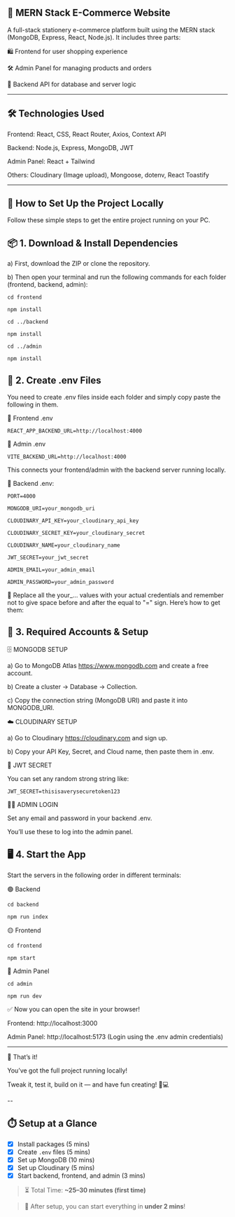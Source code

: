 🚀 MERN Stack E-Commerce Website
--------------------------------------
A full-stack stationery e-commerce platform built using the MERN stack (MongoDB, Express, React, Node.js). It includes three parts:

🛍️ Frontend for user shopping experience

🛠️ Admin Panel for managing products and orders

🔗 Backend API for database and server logic

----

🛠️ Technologies Used
-----------------------
Frontend: React, CSS, React Router, Axios, Context API

Backend: Node.js, Express, MongoDB, JWT

Admin Panel: React + Tailwind

Others: Cloudinary (Image upload), Mongoose, dotenv, React Toastify

------------------------------------------------------------------------------------------------------------------------------------------------------------------------------------------

🔧 How to Set Up the Project Locally
-----------------------------------------

Follow these simple steps to get the entire project running on your PC.

📦 1. Download & Install Dependencies
---
a) First, download the ZIP or clone the repository.

b) Then open your terminal and run the following commands for each folder (frontend, backend, admin):
```
cd frontend

npm install

cd ../backend

npm install

cd ../admin

npm install
```
🧪 2. Create .env Files
---
You need to create .env files inside each folder and simply copy paste the following in them.

🔹 Frontend .env
```
REACT_APP_BACKEND_URL=http://localhost:4000
```
🔹 Admin .env
```
VITE_BACKEND_URL=http://localhost:4000
```
This connects your frontend/admin with the backend server running locally.

🔹 Backend .env:
```
PORT=4000

MONGODB_URI=your_mongodb_uri

CLOUDINARY_API_KEY=your_cloudinary_api_key

CLOUDINARY_SECRET_KEY=your_cloudinary_secret

CLOUDINARY_NAME=your_cloudinary_name

JWT_SECRET=your_jwt_secret

ADMIN_EMAIL=your_admin_email

ADMIN_PASSWORD=your_admin_password
```
🔁 Replace all the your_... values with your actual credentials and remember not to give space before and after the equal to "=" sign. Here’s how to get them:

🧰 3. Required Accounts & Setup 
---
🗄️ MONGODB SETUP

a) Go to MongoDB Atlas https://www.mongodb.com and create a free account.

b) Create a cluster → Database → Collection.

c) Copy the connection string (MongoDB URI) and paste it into MONGODB_URI.

☁️ CLOUDINARY SETUP

a) Go to Cloudinary https://cloudinary.com and sign up.

b) Copy your API Key, Secret, and Cloud name, then paste them in .env.

🔐 JWT SECRET

You can set any random strong string like:
```
JWT_SECRET=thisisaverysecuretoken123
```
🧑‍💼 ADMIN LOGIN

Set any email and password in your backend .env.

You’ll use these to log into the admin panel.

🖥️ 4. Start the App
---
Start the servers in the following order in different terminals:

🟢 Backend
```
cd backend

npm run index
```
🟡 Frontend
```
cd frontend

npm start
```
🔵 Admin Panel
```
cd admin

npm run dev
```
✅ Now you can open the site in your browser!

Frontend: http://localhost:3000

Admin Panel: http://localhost:5173 (Login using the .env admin credentials)

----

🎉 That’s it!

You’ve got the full project running locally!

Tweak it, test it, build on it — and have fun creating! 🛒💻

--

## ⏱️ Setup at a Glance

- [x] Install packages (5 mins)
- [x] Create `.env` files (5 mins)
- [x] Set up MongoDB (10 mins)
- [x] Set up Cloudinary (5 mins)
- [x] Start backend, frontend, and admin (3 mins)

> ⏳ Total Time: **~25–30 minutes (first time)**

> 💨 After setup, you can start everything in **under 2 mins**!

